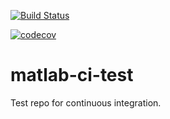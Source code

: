[![Build Status](http://129.170.31.30:8080/buildStatus/icon?job=matlab-ci-test)](http://129.170.31.30:8080/job/matlab-ci-test)

[![codecov](https://codecov.io/gh/mvdm/matlab-ci-test/branch/master/graph/badge.svg)](https://codecov.io/gh/mvdm/matlab-ci-test)

# matlab-ci-test

Test repo for continuous integration.